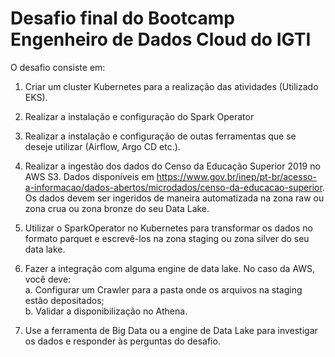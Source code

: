 # Desafio final do Bootcamp Engenheiro de Dados Cloud do IGTI

O desafio consiste em:
1. Criar um cluster Kubernetes para a realização das atividades (Utilizado EKS).
2. Realizar a instalação e configuração do Spark Operator
3. Realizar a instalação e configuração de outas ferramentas que se deseje utilizar
(Airflow, Argo CD etc.).
4. Realizar a ingestão dos dados do Censo da Educação Superior 2019 no AWS S3. Dados disponíveis em <https://www.gov.br/inep/pt-br/acesso-a-informacao/dados-abertos/microdados/censo-da-educacao-superior>. 
Os dados devem ser ingeridos de maneira automatizada na zona raw ou zona crua ou zona bronze do seu Data Lake.
5. Utilizar o SparkOperator no Kubernetes para transformar os dados no formato parquet e escrevê-los na zona staging ou zona silver do seu data lake.
6. Fazer a integração com alguma engine de data lake. No caso da AWS, você deve:  
    a. Configurar um Crawler para a pasta onde os arquivos na staging estão depositados;  
    b. Validar a disponibilização no Athena.

8. Use a ferramenta de Big Data ou a engine de Data Lake para investigar os dados e responder às perguntas do desafio.